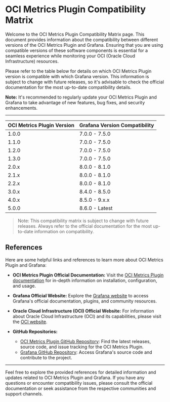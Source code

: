 # OCI Metrics Plugin Compatibility Matrix

Welcome to the OCI Metrics Plugin Compatibility Matrix page. This document provides information about the compatibility between different versions of the OCI Metrics Plugin and Grafana. Ensuring that you are using compatible versions of these software components is essential for a seamless experience while monitoring your OCI (Oracle Cloud Infrastructure) resources.

Please refer to the table below for details on which OCI Metrics Plugin version is compatible with which Grafana version. This information is subject to change with future releases, so it's advisable to check the official documentation for the most up-to-date compatibility details.

**Note:** It's recommended to regularly update your OCI Metrics Plugin and Grafana to take advantage of new features, bug fixes, and security enhancements.

---
| OCI Metrics Plugin Version | Grafana Version Compatibility |
|---------------------------|-----------------------------|
| 1.0.0                     | 7.0.0 - 7.5.0                |
| 1.1.0                     | 7.0.0 - 7.5.0                |
| 1.2.0                     | 7.0.0 - 7.5.0                |
| 1.3.0                     | 7.0.0 - 7.5.0                |
| 2.0.x                     | 8.0.0 - 8.1.0                |
| 2.1.x                     | 8.0.0 - 8.1.0                |
| 2.2.x                     | 8.0.0 - 8.1.0                |
| 3.0.x                     | 8.4.0 - 8.5.0                |
| 4.0.x                     | 8.5.0 - 9.x.x                |
| 5.0.0                     | 8.6.0 - Latest               |


> Note: This compatibility matrix is subject to change with future releases. Always refer to the official documentation for the most up-to-date information on compatibility.

## References

Here are some helpful links and references to learn more about OCI Metrics Plugin and Grafana:

- **OCI Metrics Plugin Official Documentation:** Visit the [OCI Metrics Plugin documentation](https://github.com/oracle/oci-grafana-metrics/blob/master/README.md) for in-depth information on installation, configuration, and usage.

- **Grafana Official Website:** Explore the [Grafana website](https://grafana.com/) to access Grafana's official documentation, plugins, and community resources.

- **Oracle Cloud Infrastructure (OCI) Official Website:** For information about Oracle Cloud Infrastructure (OCI) and its capabilities, please visit the [OCI website](https://www.oracle.com/cloud/).

- **GitHub Repositories:**
  - [OCI Metrics Plugin GitHub Repository](https://github.com/oracle/oci-grafana-metrics): Find the latest releases, source code, and issue tracking for the OCI Metrics Plugin.
  - [Grafana GitHub Repository](https://github.com/grafana/grafana): Access Grafana's source code and contribute to the project.

---

Feel free to explore the provided references for detailed information and updates related to OCI Metrics Plugin and Grafana. If you have any questions or encounter compatibility issues, please consult the official documentation or seek assistance from the respective communities and support channels.